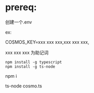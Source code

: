# **prereq:**

创建一个.env

ex:

COSMOS_KEY=xxx xxx xxx,xxx xxx xxx,

xxx xxx xxx 为助记词

```
npm install -g typescript
npm install -g ts-node
```

npm i

ts-node cosmo.ts
